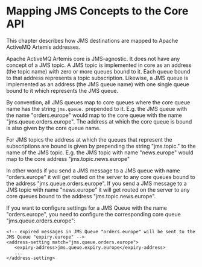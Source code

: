 # Mapping JMS Concepts to the Core API

This chapter describes how JMS destinations are mapped to Apache ActiveMQ Artemis
addresses.

Apache ActiveMQ Artemis core is JMS-agnostic. It does not have any concept of a JMS
topic. A JMS topic is implemented in core as an address (the topic name)
with zero or more queues bound to it. Each queue bound to that address
represents a topic subscription. Likewise, a JMS queue is implemented as
an address (the JMS queue name) with one single queue bound to it which
represents the JMS queue.

By convention, all JMS queues map to core queues where the core queue
name has the string `jms.queue.` prepended to it. E.g. the JMS queue
with the name "orders.europe" would map to the core queue with the name
"jms.queue.orders.europe". The address at which the core queue is bound
is also given by the core queue name.

For JMS topics the address at which the queues that represent the
subscriptions are bound is given by prepending the string "jms.topic."
to the name of the JMS topic. E.g. the JMS topic with name "news.europe"
would map to the core address "jms.topic.news.europe"

In other words if you send a JMS message to a JMS queue with name
"orders.europe" it will get routed on the server to any core queues
bound to the address "jms.queue.orders.europe". If you send a JMS
message to a JMS topic with name "news.europe" it will get routed on the
server to any core queues bound to the address "jms.topic.news.europe".

If you want to configure settings for a JMS Queue with the name
"orders.europe", you need to configure the corresponding core queue
"jms.queue.orders.europe":

    <!-- expired messages in JMS Queue "orders.europe" will be sent to the JMS Queue "expiry.europe" -->
    <address-setting match="jms.queue.orders.europe">
       <expiry-address>jms.queue.expiry.europe</expiry-address>
       ...
    </address-setting>
